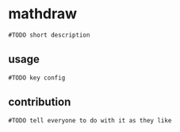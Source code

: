 # mathdraw

```
#TODO short description
```

## usage

```
#TODO key config
```

## contribution

```
#TODO tell everyone to do with it as they like
```
